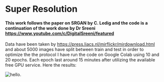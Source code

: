 # Super Resolution
#### This work follows the paper on SRGAN by C. Ledig and the code is a continuation of the work done by Dr Sreeni https://www.youtube.com/c/DigitalSreeni/featured

Data have been taken by https://press.liacs.nl/mirflickr/mirdownload.html and about 5000 images have split between train and test in order to optimize the the protocol
I have run the code on Google Colab using 10 and 20 epochs. Each epoch last around 15 minutes after utilizing the available free GPU service.
Here the results:

![hello](images/Slide1.jpeg).
